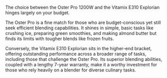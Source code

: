 The choice between the Oster Pro 1200W and the Vitamix E310 Explorian hinges largely on your budget.

The Oster Pro is a fine match for those who are budget-conscious yet still seek efficient blending capabilities. It shines in simple, basic tasks like crushing ice, preparing green smoothies, and making almond butter but finds its limits with tougher blends like frozen fruits.

Conversely, the Vitamix E310 Explorian sits in the higher-end bracket, offering outstanding performance across a broader range of tasks, including those that challenge the Oster Pro. Its superior blending abilities, coupled with a lengthy 7-year warranty, make it a worthy investment for those who rely heavily on a blender for diverse culinary tasks.